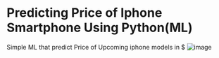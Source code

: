 # Predicting Price of Iphone Smartphone Using Python(ML)
Simple ML that predict Price of Upcoming  iphone models in $ 
![image](https://user-images.githubusercontent.com/92312713/150833589-e3bda377-9d40-492c-b3e6-0092296e19e7.png)
